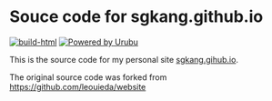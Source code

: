 # Souce code for sgkang.github.io

[![build-html](https://github.com/leouieda/website/workflows/build-html/badge.svg?event=push)](https://github.com/sgkang/website/actions?query=workflow%3Abuild-html)
[![Powered by Urubu](https://img.shields.io/badge/powered_by-urubu-blue.svg?style=flat-square)](http://urubu.jandecaluwe.com/)

This is the source code for my personal site
[sgkang.gihub.io](http://sgkang.gihub.io).

The original source code was forked from https://github.com/leouieda/website

